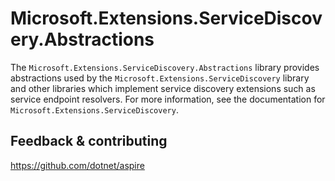 # Microsoft.Extensions.ServiceDiscovery.Abstractions

The `Microsoft.Extensions.ServiceDiscovery.Abstractions` library provides abstractions used by the `Microsoft.Extensions.ServiceDiscovery` library and other libraries which implement service discovery extensions such as service endpoint resolvers. For more information, see the documentation for `Microsoft.Extensions.ServiceDiscovery`.

## Feedback & contributing

https://github.com/dotnet/aspire
